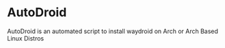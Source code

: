 # AutoDroid
 AutoDroid is an automated script to install waydroid on Arch or Arch Based Linux Distros
